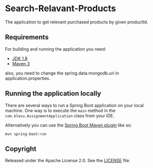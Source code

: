 # Search-Relavant-Products

The application to get relevant purchased products by given productId.

## Requirements

For building and running the application you need:

- [JDK 1.8](http://www.oracle.com/technetwork/java/javase/downloads/jdk8-downloads-2133151.html)
- [Maven 3](https://maven.apache.org)

also, you need to change the spring.data.mongodb.uri in application.properties.
## Running the application locally

There are several ways to run a Spring Boot application on your local machine. 
One way is to execute the `main` method in the `com.klevu.AssignmentApplication` class from your IDE.


Alternatively you can use the [Spring Boot Maven plugin](https://docs.spring.io/spring-boot/docs/current/reference/html/build-tool-plugins-maven-plugin.html) like so:

```shell
mvn spring-boot:run
```
## Copyright

Released under the Apache License 2.0. See the [LICENSE](https://github.com/codecentric/springboot-sample-app/blob/master/LICENSE) file.
